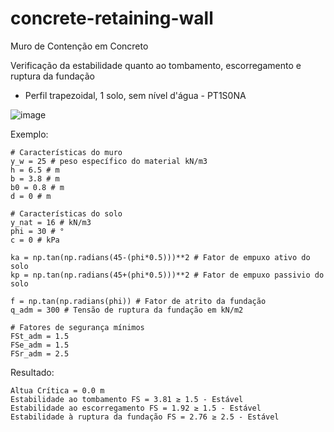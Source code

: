 # concrete-retaining-wall
Muro de Contenção em Concreto

Verificação da estabilidade quanto ao tombamento, escorregamento e ruptura da fundação
* Perfil trapezoidal, 1 solo, sem nível d'água - PT1S0NA

![image](https://user-images.githubusercontent.com/71474825/208473759-571260f0-cdfb-4ac0-8055-6168918c23aa.png)

Exemplo:

```
# Características do muro
y_w = 25 # peso específico do material kN/m3
h = 6.5 # m
b = 3.8 # m
b0 = 0.8 # m
d = 0 # m

# Características do solo
y_nat = 16 # kN/m3
phi = 30 # °
c = 0 # kPa

ka = np.tan(np.radians(45-(phi*0.5)))**2 # Fator de empuxo ativo do solo
kp = np.tan(np.radians(45+(phi*0.5)))**2 # Fator de empuxo passivio do solo

f = np.tan(np.radians(phi)) # Fator de atrito da fundação
q_adm = 300 # Tensão de ruptura da fundação em kN/m2

# Fatores de segurança mínimos
FSt_adm = 1.5
FSe_adm = 1.5
FSr_adm = 2.5
```

Resultado:
```
Altua Crítica = 0.0 m
Estabilidade ao tombamento FS = 3.81 ≥ 1.5 - Estável
Estabilidade ao escorregamento FS = 1.92 ≥ 1.5 - Estável
Estabilidade à ruptura da fundação FS = 2.76 ≥ 2.5 - Estável
```
